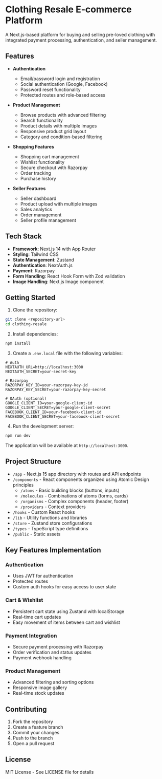 # Clothing Resale E-commerce Platform

A Next.js-based platform for buying and selling pre-loved clothing with integrated payment processing, authentication, and seller management.

## Features

- **Authentication**

  - Email/password login and registration
  - Social authentication (Google, Facebook)
  - Password reset functionality
  - Protected routes and role-based access

- **Product Management**

  - Browse products with advanced filtering
  - Search functionality
  - Product details with multiple images
  - Responsive product grid layout
  - Category and condition-based filtering

- **Shopping Features**

  - Shopping cart management
  - Wishlist functionality
  - Secure checkout with Razorpay
  - Order tracking
  - Purchase history

- **Seller Features**
  - Seller dashboard
  - Product upload with multiple images
  - Sales analytics
  - Order management
  - Seller profile management

## Tech Stack

- **Framework**: Next.js 14 with App Router
- **Styling**: Tailwind CSS
- **State Management**: Zustand
- **Authentication**: NextAuth.js
- **Payment**: Razorpay
- **Form Handling**: React Hook Form with Zod validation
- **Image Handling**: Next.js Image component

## Getting Started

1. Clone the repository:

```bash
git clone <repository-url>
cd clothing-resale
```

2. Install dependencies:

```bash
npm install
```

3. Create a `.env.local` file with the following variables:

```env
# Auth
NEXTAUTH_URL=http://localhost:3000
NEXTAUTH_SECRET=your-secret-key

# Razorpay
RAZORPAY_KEY_ID=your-razorpay-key-id
RAZORPAY_KEY_SECRET=your-razorpay-key-secret

# OAuth (optional)
GOOGLE_CLIENT_ID=your-google-client-id
GOOGLE_CLIENT_SECRET=your-google-client-secret
FACEBOOK_CLIENT_ID=your-facebook-client-id
FACEBOOK_CLIENT_SECRET=your-facebook-client-secret
```

4. Run the development server:

```bash
npm run dev
```

The application will be available at `http://localhost:3000`.

## Project Structure

- `/app` - Next.js 15 app directory with routes and API endpoints
- `/components` - React components organized using Atomic Design principles
  - `/atoms` - Basic building blocks (buttons, inputs)
  - `/molecules` - Combinations of atoms (forms, cards)
  - `/organisms` - Complex components (header, footer)
  - `/providers` - Context providers
- `/hooks` - Custom React hooks
- `/lib` - Utility functions and libraries
- `/store` - Zustand store configurations
- `/types` - TypeScript type definitions
- `/public` - Static assets

## Key Features Implementation

### Authentication

- Uses JWT for authentication
- Protected routes
- Custom auth hooks for easy access to user state

### Cart & Wishlist

- Persistent cart state using Zustand with localStorage
- Real-time cart updates
- Easy movement of items between cart and wishlist

### Payment Integration

- Secure payment processing with Razorpay
- Order verification and status updates
- Payment webhook handling

### Product Management

- Advanced filtering and sorting options
- Responsive image gallery
- Real-time stock updates

## Contributing

1. Fork the repository
2. Create a feature branch
3. Commit your changes
4. Push to the branch
5. Open a pull request

## License

MIT License - See LICENSE file for details
